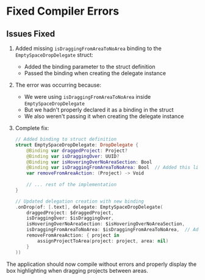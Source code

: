 # Fixed Compiler Errors

## Issues Fixed
1. Added missing `isDraggingFromAreaToNoArea` binding to the `EmptySpaceDropDelegate` struct:
   - Added the binding parameter to the struct definition
   - Passed the binding when creating the delegate instance

2. The error was occurring because:
   - We were using `isDraggingFromAreaToNoArea` inside `EmptySpaceDropDelegate` 
   - But we hadn't properly declared it as a binding in the struct
   - We also weren't passing it when creating the delegate instance

3. Complete fix:
   ```swift
   // Added binding to struct definition
   struct EmptySpaceDropDelegate: DropDelegate {
       @Binding var draggedProject: Project?
       @Binding var isDraggingOver: UUID?
       @Binding var isHoveringOverNoAreaSection: Bool
       @Binding var isDraggingFromAreaToNoArea: Bool  // Added this line
       var removeFromAreaAction: (Project) -> Void
       
       // ... rest of the implementation
   }
   
   // Updated delegation creation with new binding
   .onDrop(of: [.text], delegate: EmptySpaceDropDelegate(
       draggedProject: $draggedProject,
       isDraggingOver: $isDraggingOver,
       isHoveringOverNoAreaSection: $isHoveringOverNoAreaSection,
       isDraggingFromAreaToNoArea: $isDraggingFromAreaToNoArea,  // Added this line
       removeFromAreaAction: { project in
           assignProjectToArea(project: project, area: nil)
       }
   ))
   ```

The application should now compile without errors and properly display the box highlighting when dragging projects between areas.
